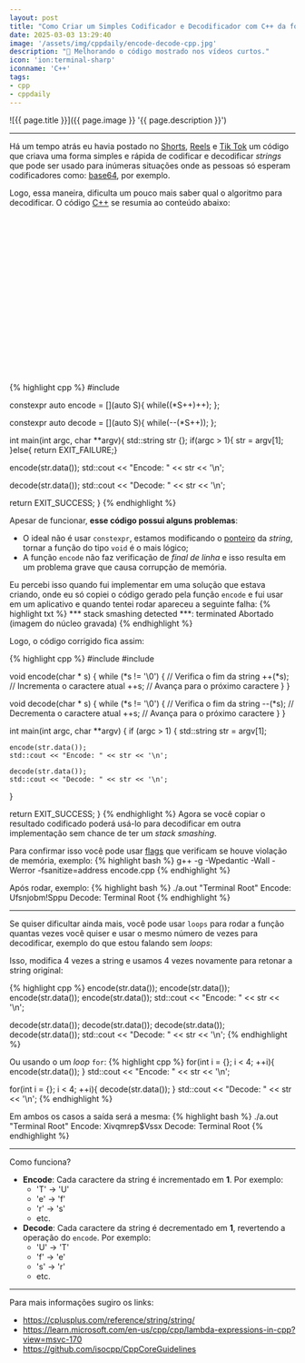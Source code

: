 ```yaml
---
layout: post
title: "Como Criar um Simples Codificador e Decodificador com C++ da forma correta"
date: 2025-03-03 13:29:40
image: '/assets/img/cppdaily/encode-decode-cpp.jpg'
description: "🚀 Melhorando o código mostrado nos vídeos curtos."
icon: 'ion:terminal-sharp'
iconname: 'C++'
tags:
- cpp
- cppdaily
---
```


![{{ page.title }}]({{ page.image }} '{{ page.description }}')

---

Há um tempo atrás eu havia postado no [Shorts](https://www.youtube.com/shorts/AIp14SlwrPQ), [Reels](https://www.instagram.com/p/DDvS9cRS8O8/) e [Tik Tok](https://www.tiktok.com/@terminalroot/video/7449902173179088133) um código que criava uma forma simples e rápida de codificar e decodificar *strings* que pode ser usado para inúmeras situações onde as pessoas só esperam codificadores como: [base64](https://terminalroot.com.br/2021/04/funcoes-para-gerar-base64-encode-e-decode-no-cpp.html), por exemplo.

Logo, essa maneira, dificulta um pouco mais saber qual o algoritmo para decodificar. O código [C++](https://terminalroot.com.br/tags#cpp) se resumia ao conteúdo abaixo:


<!-- SQUARE - GAMES ROOT -->
<script async src="//pagead2.googlesyndication.com/pagead/js/adsbygoogle.js"></script>
<ins class="adsbygoogle"
style="display:inline-block;width:336px;height:280px"
data-ad-client="ca-pub-2838251107855362"
data-ad-slot="5351066970"></ins>
<script>
(adsbygoogle = window.adsbygoogle || []).push({});
</script>

{% highlight cpp %}
#include <iostream>

constexpr auto encode = [](auto S){
  while((*S++)++);
};

constexpr auto decode = [](auto S){
  while(--(*S++));
};

int main(int argc, char **argv){
  std::string str {};
  if(argc > 1){
    str = argv[1];
  }else{ return EXIT_FAILURE;}

  encode(str.data());
  std::cout << "Encode: " << str << '\n';
  
  decode(str.data());
  std::cout << "Decode: " << str << '\n';

  return EXIT_SUCCESS;
}
{% endhighlight %}

Apesar de funcionar, **esse código possui alguns problemas**:
+ O ideal não é usar `constexpr`, estamos modificando o [ponteiro](https://terminalroot.com.br/2022/08/entenda-ponteiros-inteligentes-em-cpp-smart-pointers.html) da *string*, tornar a função do tipo `void` é o mais lógico;
+ A função `encode` não faz verificação de *final de linha* e isso resulta em um problema grave que causa corrupção de memória.

Eu percebi isso quando fui implementar em uma solução que estava criando, onde eu só copiei o código gerado pela função `encode` e fui usar em um aplicativo e quando tentei rodar apareceu a seguinte falha:
{% highlight txt %}
*** stack smashing detected ***: terminated
Abortado (imagem do núcleo gravada)
{% endhighlight %}

Logo, o código corrigido fica assim:

{% highlight cpp %}
#include <iostream>
#include <string>

void encode(char * s) {
  while (*s != '\0') {   // Verifica o fim da string
    ++(*s);              // Incrementa o caractere atual
    ++s;                 // Avança para o próximo caractere
  }
}

void decode(char * s) {
  while (*s != '\0') {   // Verifica o fim da string
    --(*s);              // Decrementa o caractere atual
    ++s;                 // Avança para o próximo caractere
  }
}

int main(int argc, char **argv) {
  if (argc > 1) {
    std::string str = argv[1];

    encode(str.data());
    std::cout << "Encode: " << str << '\n';

    decode(str.data());
    std::cout << "Decode: " << str << '\n';
  }

  return EXIT_SUCCESS;
}
{% endhighlight %}
Agora se você copiar o resultado codificado poderá usá-lo para decodificar em outra implementação sem chance de ter um *stack smashing*.

Para confirmar isso você pode usar [flags](https://terminalroot.com.br/2023/08/10-dicas-de-flags-e-parametros-para-gnu-gcc.html) que verificam se houve violação de memória, exemplo:
{% highlight bash %}
g++ -g -Wpedantic -Wall -Werror -fsanitize=address encode.cpp
{% endhighlight %}

Após rodar, exemplo:
{% highlight bash %}
./a.out "Terminal Root"
Encode: Ufsnjobm!Sppu
Decode: Terminal Root
{% endhighlight %}

---

Se quiser dificultar ainda mais, você pode usar `loops` para rodar a função quantas vezes você quiser e usar o mesmo número de vezes para decodificar, exemplo do que estou falando sem *loops*:

Isso, modifica 4 vezes a string e usamos 4 vezes novamente para retonar a string original:

{% highlight cpp %}
encode(str.data());
encode(str.data());
encode(str.data());
encode(str.data());
std::cout << "Encode: " << str << '\n';

decode(str.data());
decode(str.data());
decode(str.data());
decode(str.data());
std::cout << "Decode: " << str << '\n';
{% endhighlight %}

Ou usando o um *loop* `for`:
{% highlight cpp %}
for(int i = {}; i < 4; ++i){
  encode(str.data());
}
std::cout << "Encode: " << str << '\n';

for(int i = {}; i < 4; ++i){
  decode(str.data());
}
std::cout << "Decode: " << str << '\n';
{% endhighlight %}

Em ambos os casos a saída será a mesma:
{% highlight bash %}
./a.out "Terminal Root"
Encode: Xivqmrep$Vssx
Decode: Terminal Root
{% endhighlight %}

---

Como funciona?
- **Encode**: Cada caractere da string é incrementado em **1**. Por exemplo:
  - 'T' -> 'U'
  - 'e' -> 'f'
  - 'r' -> 's'
  - etc.
- **Decode**: Cada caractere da string é decrementado em **1**, revertendo a operação do `encode`. Por exemplo:
  - 'U' -> 'T'
  - 'f' -> 'e'
  - 's' -> 'r'
  - etc.

---

Para mais informações sugiro os links:
+ <https://cplusplus.com/reference/string/string/>
+ <https://learn.microsoft.com/en-us/cpp/cpp/lambda-expressions-in-cpp?view=msvc-170>
+ <https://github.com/isocpp/CppCoreGuidelines>

